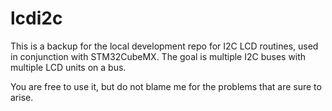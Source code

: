 # lcdi2c

This is a backup for the local development repo for I2C LCD routines, used in conjunction with STM32CubeMX. 
The goal is multiple I2C buses with multiple LCD units on a bus.

You are free to use it, but do not blame me for the problems that are sure to arise.
